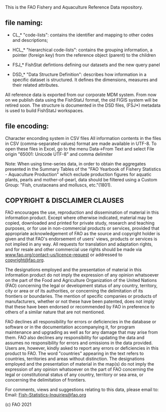 This is the FAO Fishery and Aquaculture Reference Data repository.


file naming:
-------------

- CL_*   "code-lists": contains the identifier and mapping to other codes and descriptions; 

- HCL_*  "hierarchical code-lists": contains the grouping information, a pointer (foreign key) from the reference object (parent) to the children

- FSJ_*  FishStat defintions defining our datasets and the new query panel

- DSD_* "Data Structure Definition": describes how information in a specific dataset is structured. It defines the dimensions, measures and their related attributes. 

All reference data is exported from our corporate MDM system.
From now on we publish data using the FishStatJ format, the old FIGIS system will be retired soon. 
The structure is documented in the DSD files, (FSJ*) metadata is used to build FishStatJ workspaces.

file encoding:
-------------
Character enconding system in CSV files
All information contents in the files in CSV (comma-separated values) format are made available in UTF-8. 
To open these files in Excel, go to the menu
Data->From Text and select File origin "65001: Unicode UTF-8" and comma delimiter

Note: When using time-series data, in order to obtain the aggregates presented in the 
Summary Tables of the "FAO Yearbook of Fishery Statistics - Aquaculture Production" which exclude production figures 
for aquatic plants, pearls and mother-of-pearl, data should be filtered using a Custom Group:
"Fish, crustaceans and molluscs, etc."(1801).

COPYRIGHT & DISCLAIMER CLAUSES
---------------------
FAO encourages the use, reproduction and dissemination of material in this information product. Except where otherwise indicated, material may be copied, downloaded and printed for private study, research and teaching purposes, or for use in non-commercial products or services, provided that appropriate acknowledgement of FAO as the source and copyright holder is given and that FAO's endorsement of users' views, products or services is not implied in any way.
All requests for translation and adaptation rights, and for resale and other commercial use rights should be made via www.fao.org/contact-us/licence-request or addressed to copyright@fao.org.

The designations employed and the presentation of material in this information product do not imply the expression of any opinion whatsoever on the part of the Food and Agriculture Organization of the United Nations (FAO) concerning the legal or development status of any country, territory, city or area or of its authorities, or concerning the delimitation of its frontiers or boundaries. The mention of specific companies or products of manufacturers, whether or not these have been patented, does not imply that these have been endorsed or recommended by FAO in preference to others of a similar nature that are not mentioned.

FAO declines all responsibility for errors or deficiencies in the database or software or in the documentation accompanying it, for program maintenance and upgrading as well as for any damage that may arise from them. FAO also declines any responsibility for updating the data and assumes no responsibility for errors and omissions in the data provided. Users are, however, kindly asked to report any errors or deficiencies in this product to FAO.
The word "countries" appearing in the text refers to countries, territories and areas without distinction. 
The designations employed and the presentation of material in the map(s) do not imply the expression of any opinion whatsoever on the part of FAO concerning the legal or constitutional status of any country, territory or sea area, or concerning the delimitation of frontiers.

For comments, views and suggestions relating to this data, please email to:
Email: Fish-Statistics-Inquiries@fao.org

(c) FAO 2021
